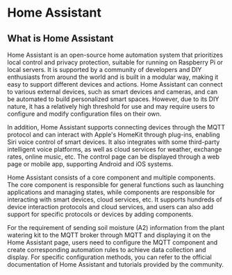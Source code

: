 # Home Assistant 

## What is Home Assistant 

Home Assistant is an open-source home automation system that prioritizes local control and privacy protection, suitable for running on Raspberry Pi or local servers. It is supported by a community of developers and DIY enthusiasts from around the world and is built in a modular way, making it easy to support different devices and actions. Home Assistant can connect to various external devices, such as smart devices and cameras, and can be automated to build personalized smart spaces. However, due to its DIY nature, it has a relatively high threshold for use and may require users to configure and modify configuration files on their own.

In addition, Home Assistant supports connecting devices through the MQTT protocol and can interact with Apple's HomeKit through plug-ins, enabling Siri voice control of smart devices. It also integrates with some third-party intelligent voice platforms, as well as cloud services for weather, exchange rates, online music, etc. The control page can be displayed through a web page or mobile app, supporting Android and iOS systems.

Home Assistant consists of a core component and multiple components. The core component is responsible for general functions such as launching applications and managing states, while components are responsible for interacting with smart devices, cloud services, etc. It supports hundreds of device interaction protocols and cloud services, and users can also add support for specific protocols or devices by adding components.

For the requirement of sending soil moisture (A2) information from the plant watering kit to the MQTT broker through MQTT and displaying it on the Home Assistant page, users need to configure the MQTT component and create corresponding automation rules to achieve data collection and display. For specific configuration methods, you can refer to the official documentation of Home Assistant and tutorials provided by the community.

## 
